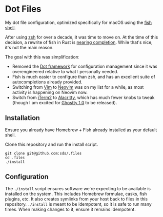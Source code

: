 # Dot Files

My dot file configuration, optimized specifically for macOS using the [fish shell](https://fishshell.com/).

After using [zsh](https://zsh.sourceforge.io/) for over a decade, it was time to move on.
At the time of this decision, a rewrite of fish in Rust is [nearing completion](https://github.com/fish-shell/fish-shell/discussions/10123).
While that's nice, it's not the main reason.

The goal with this was simplification:
- Removed the [Dot framework](https://github.com/sds/dot) for configuration management since it was overengineered relative to what I personally needed.
- Fish is much easier to configure than zsh, and has an excellent suite of autocompletions already provided.
- Switching from [Vim](https://www.vim.org/) to [Neovim](https://neovim.io/) was on my list for a while, as most activity is happening on Neovim now.
- Switch from [iTerm2](https://iterm2.com/) to [Alacritty](https://alacritty.org/), which has much fewer knobs to tweak (though I am excited for [Ghostty 1.0](https://mitchellh.com/writing/ghostty-is-coming) to be released).

## Installation

Ensure you already have Homebrew + Fish already installed as your default shell.

Clone this repository and run the install script.

```
git clone git@github.com:sds/.files
cd .files
./install
```

## Configuration

The `./install` script ensures software we're expecting to be available is installed on the system.
This includes Homebrew formulae, casks, fish plugins, etc.
It also creates symlinks from your host back to files in this repository.
`./install` is meant to be idempotent, so it is safe to run many times.
When making changes to it, ensure it remains idempotent.

